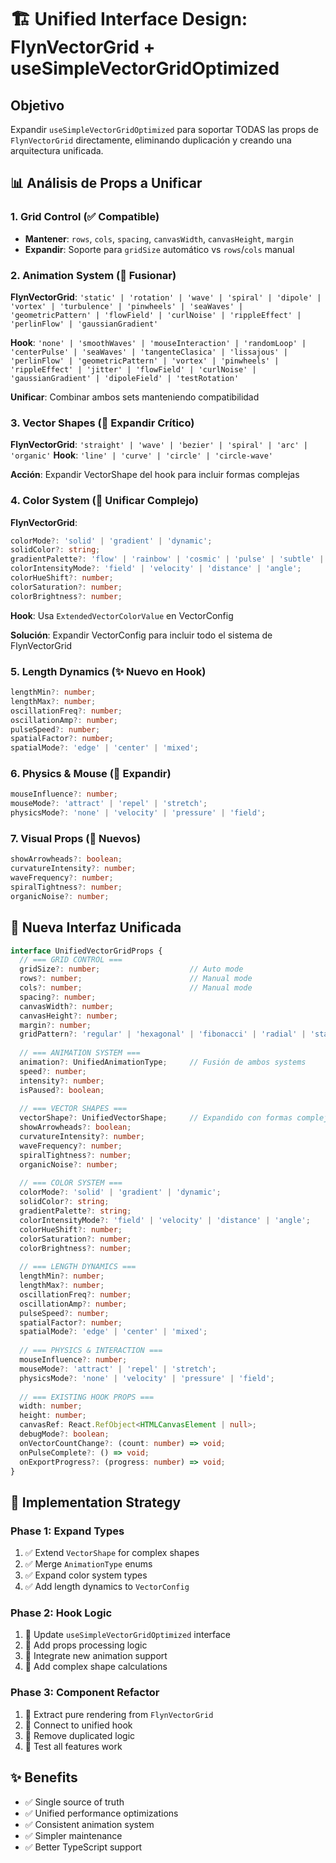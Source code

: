 # 🏗️ Unified Interface Design: FlynVectorGrid + useSimpleVectorGridOptimized

## Objetivo
Expandir `useSimpleVectorGridOptimized` para soportar TODAS las props de `FlynVectorGrid` directamente, eliminando duplicación y creando una arquitectura unificada.

## 📊 Análisis de Props a Unificar

### 1. Grid Control (✅ Compatible)
- **Mantener**: `rows`, `cols`, `spacing`, `canvasWidth`, `canvasHeight`, `margin`
- **Expandir**: Soporte para `gridSize` automático vs `rows`/`cols` manual

### 2. Animation System (🔧 Fusionar)
**FlynVectorGrid**: `'static' | 'rotation' | 'wave' | 'spiral' | 'dipole' | 'vortex' | 'turbulence' | 'pinwheels' | 'seaWaves' | 'geometricPattern' | 'flowField' | 'curlNoise' | 'rippleEffect' | 'perlinFlow' | 'gaussianGradient'`

**Hook**: `'none' | 'smoothWaves' | 'mouseInteraction' | 'randomLoop' | 'centerPulse' | 'seaWaves' | 'tangenteClasica' | 'lissajous' | 'perlinFlow' | 'geometricPattern' | 'vortex' | 'pinwheels' | 'rippleEffect' | 'jitter' | 'flowField' | 'curlNoise' | 'gaussianGradient' | 'dipoleField' | 'testRotation'`

**Unificar**: Combinar ambos sets manteniendo compatibilidad

### 3. Vector Shapes (🚀 Expandir Crítico)
**FlynVectorGrid**: `'straight' | 'wave' | 'bezier' | 'spiral' | 'arc' | 'organic'`
**Hook**: `'line' | 'curve' | 'circle' | 'circle-wave'`

**Acción**: Expandir VectorShape del hook para incluir formas complejas

### 4. Color System (🎨 Unificar Complejo)
**FlynVectorGrid**:
```typescript
colorMode?: 'solid' | 'gradient' | 'dynamic';
solidColor?: string;
gradientPalette?: 'flow' | 'rainbow' | 'cosmic' | 'pulse' | 'subtle' | 'sunset' | 'ocean' | string;
colorIntensityMode?: 'field' | 'velocity' | 'distance' | 'angle';
colorHueShift?: number;
colorSaturation?: number;
colorBrightness?: number;
```

**Hook**: Usa `ExtendedVectorColorValue` en VectorConfig

**Solución**: Expandir VectorConfig para incluir todo el sistema de FlynVectorGrid

### 5. Length Dynamics (✨ Nuevo en Hook)
```typescript
lengthMin?: number;
lengthMax?: number;
oscillationFreq?: number;
oscillationAmp?: number;
pulseSpeed?: number;
spatialFactor?: number;
spatialMode?: 'edge' | 'center' | 'mixed';
```

### 6. Physics & Mouse (🔧 Expandir)
```typescript
mouseInfluence?: number;
mouseMode?: 'attract' | 'repel' | 'stretch';
physicsMode?: 'none' | 'velocity' | 'pressure' | 'field';
```

### 7. Visual Props (🎯 Nuevos)
```typescript
showArrowheads?: boolean;
curvatureIntensity?: number;
waveFrequency?: number;
spiralTightness?: number;
organicNoise?: number;
```

## 🎯 Nueva Interfaz Unificada

```typescript
interface UnifiedVectorGridProps {
  // === GRID CONTROL ===
  gridSize?: number;                    // Auto mode
  rows?: number;                        // Manual mode
  cols?: number;                        // Manual mode
  spacing?: number;
  canvasWidth?: number;
  canvasHeight?: number;
  margin?: number;
  gridPattern?: 'regular' | 'hexagonal' | 'fibonacci' | 'radial' | 'staggered' | 'triangular' | 'voronoi' | 'golden' | 'polar';
  
  // === ANIMATION SYSTEM ===
  animation?: UnifiedAnimationType;     // Fusión de ambos systems
  speed?: number;
  intensity?: number;
  isPaused?: boolean;
  
  // === VECTOR SHAPES ===
  vectorShape?: UnifiedVectorShape;     // Expandido con formas complejas
  showArrowheads?: boolean;
  curvatureIntensity?: number;
  waveFrequency?: number;
  spiralTightness?: number;
  organicNoise?: number;
  
  // === COLOR SYSTEM ===
  colorMode?: 'solid' | 'gradient' | 'dynamic';
  solidColor?: string;
  gradientPalette?: string;
  colorIntensityMode?: 'field' | 'velocity' | 'distance' | 'angle';
  colorHueShift?: number;
  colorSaturation?: number;
  colorBrightness?: number;
  
  // === LENGTH DYNAMICS ===
  lengthMin?: number;
  lengthMax?: number;
  oscillationFreq?: number;
  oscillationAmp?: number;
  pulseSpeed?: number;
  spatialFactor?: number;
  spatialMode?: 'edge' | 'center' | 'mixed';
  
  // === PHYSICS & INTERACTION ===
  mouseInfluence?: number;
  mouseMode?: 'attract' | 'repel' | 'stretch';
  physicsMode?: 'none' | 'velocity' | 'pressure' | 'field';
  
  // === EXISTING HOOK PROPS ===
  width: number;
  height: number;
  canvasRef: React.RefObject<HTMLCanvasElement | null>;
  debugMode?: boolean;
  onVectorCountChange?: (count: number) => void;
  onPulseComplete?: () => void;
  onExportProgress?: (progress: number) => void;
}
```

## 🚀 Implementation Strategy

### Phase 1: Expand Types
1. ✅ Extend `VectorShape` for complex shapes
2. ✅ Merge `AnimationType` enums  
3. ✅ Expand color system types
4. ✅ Add length dynamics to `VectorConfig`

### Phase 2: Hook Logic
1. 🔧 Update `useSimpleVectorGridOptimized` interface
2. 🔧 Add props processing logic
3. 🔧 Integrate new animation support
4. 🔧 Add complex shape calculations

### Phase 3: Component Refactor
1. 🎯 Extract pure rendering from `FlynVectorGrid`
2. 🎯 Connect to unified hook
3. 🎯 Remove duplicated logic
4. 🎯 Test all features work

## ✨ Benefits
- ✅ Single source of truth
- ✅ Unified performance optimizations
- ✅ Consistent animation system
- ✅ Simpler maintenance
- ✅ Better TypeScript support